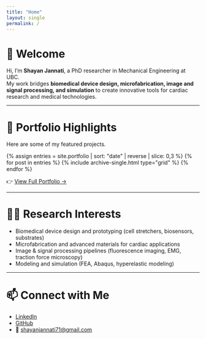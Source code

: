 ```yaml
---
title: "Home"
layout: single
permalink: /
---
```


# 👋 Welcome
Hi, I’m **Shayan Jannati**, a PhD researcher in Mechanical Engineering at UBC.  
My work bridges **biomedical device design, microfabrication, image and signal processing, and simulation** to create innovative tools for cardiac research and medical technologies.  

---

# 🚀 Portfolio Highlights
Here are some of my featured projects.  

<div class="entries-grid">
  {% assign entries = site.portfolio | sort: "date" | reverse | slice: 0,3 %}
  {% for post in entries %}
    {% include archive-single.html type="grid" %}
  {% endfor %}
</div>

👉 [View Full Portfolio →](/portfolio/)  

---

# 🧑‍🔬 Research Interests
- Biomedical device design and prototyping (cell stretchers, biosensors, substrates)  
- Microfabrication and advanced materials for cardiac applications  
- Image & signal processing pipelines (fluorescence imaging, EMG, traction force microscopy)  
- Modeling and simulation (FEA, Abaqus, hyperelastic modeling)  

---

# 📫 Connect with Me
- [LinkedIn](https://www.linkedin.com/in/shayan-jannati-172581b2/)  
- [GitHub](https://github.com/ShayanJannati71)  
- 📧 shayanjannati71@gmail.com  

